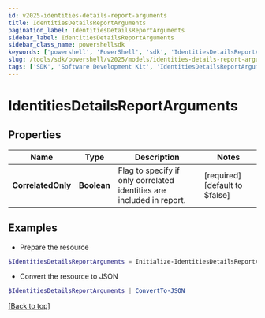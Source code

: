 ```yaml
---
id: v2025-identities-details-report-arguments
title: IdentitiesDetailsReportArguments
pagination_label: IdentitiesDetailsReportArguments
sidebar_label: IdentitiesDetailsReportArguments
sidebar_class_name: powershellsdk
keywords: ['powershell', 'PowerShell', 'sdk', 'IdentitiesDetailsReportArguments', 'V2025IdentitiesDetailsReportArguments'] 
slug: /tools/sdk/powershell/v2025/models/identities-details-report-arguments
tags: ['SDK', 'Software Development Kit', 'IdentitiesDetailsReportArguments', 'V2025IdentitiesDetailsReportArguments']
---
```



# IdentitiesDetailsReportArguments

## Properties

Name | Type | Description | Notes
------------ | ------------- | ------------- | -------------
**CorrelatedOnly** | **Boolean** | Flag to specify if only correlated identities are included in report. | [required][default to $false]

## Examples

- Prepare the resource
```powershell
$IdentitiesDetailsReportArguments = Initialize-IdentitiesDetailsReportArguments  -CorrelatedOnly true
```

- Convert the resource to JSON
```powershell
$IdentitiesDetailsReportArguments | ConvertTo-JSON
```


[[Back to top]](#) 


